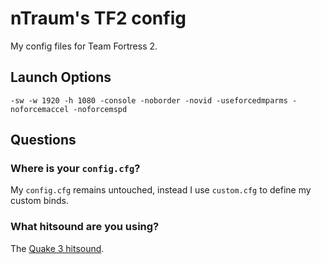 nTraum's TF2 config
===================
My config files for Team Fortress 2.

Launch Options
--------------
`-sw -w 1920 -h 1080 -console -noborder -novid -useforcedmparms -noforcemaccel -noforcemspd`

Questions
---------
### Where is your `config.cfg`?
My `config.cfg` remains untouched, instead I use `custom.cfg` to define my custom binds.

### What hitsound are you using?
The [Quake 3 hitsound](http://tf2dingalings.com/sound/details/256).